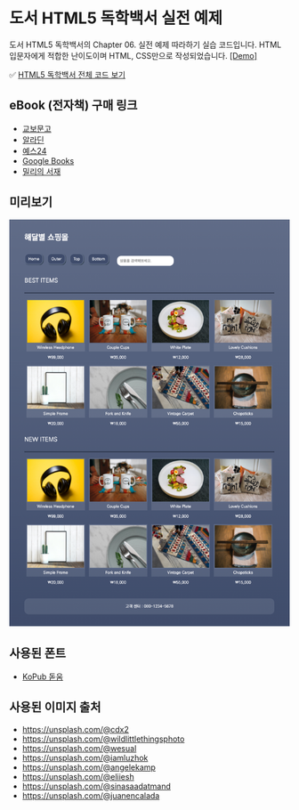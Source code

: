 # 도서 HTML5 독학백서 실전 예제

도서 HTML5 독학백서의 Chapter 06. 실전 예제 따라하기 실습 코드입니다. HTML 입문자에게 적합한 난이도이며 HTML, CSS만으로 작성되었습니다. [[Demo]](https://coach-oox.github.io/html-shopping-mall/)

✅ [HTML5 독학백서 전체 코드 보기](https://github.com/dalmoori/basic-html5-2021)

## eBook (전자책) 구매 링크

-   [교보문고](http://digital.kyobobook.co.kr/digital/ebook/ebookDetail.ink?selectedLargeCategory=001&barcode=480D210130780&orderClick=LAG&Kc=)
-   [알라딘](https://www.aladin.co.kr/shop/wproduct.aspx?ItemId=262566322)
-   [예스24](http://www.yes24.com/Product/Goods/97163441?OzSrank=1)
-   [Google Books](https://play.google.com/store/books/details/%ED%95%B4%EB%8B%AC%EB%B3%84_HTML5_%EB%8F%85%ED%95%99%EB%B0%B1%EC%84%9C?id=gxcXEAAAQBAJ&hl=ko&gl=kr)
-   [밀리의 서재](https://www.millie.co.kr/v3/bookDetail/179491664?nav_hidden=y)

## 미리보기

![](./preview.png)

## 사용된 폰트

-   [KoPub 돋움](http://www.kopus.org/biz/electronic/font.aspx)

## 사용된 이미지 출처

-   https://unsplash.com/@cdx2
-   https://unsplash.com/@wildlittlethingsphoto
-   https://unsplash.com/@wesual
-   https://unsplash.com/@iamluzhok
-   https://unsplash.com/@angelekamp
-   https://unsplash.com/@eliiesh
-   https://unsplash.com/@sinasaadatmand
-   https://unsplash.com/@juanencalada
